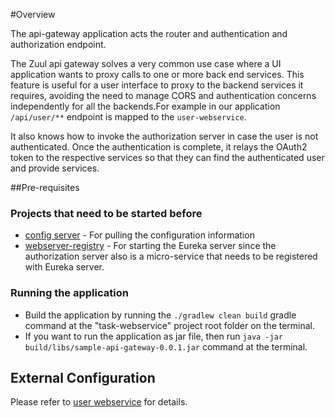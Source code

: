 #Overview

The api-gateway application acts the router and authentication and authorization endpoint. 

The Zuul api gateway solves a very common use case where a UI application wants to proxy calls to one or more back end services. This feature is useful for a user interface to proxy to the backend services it requires, avoiding the need to manage CORS and authentication concerns independently for all the backends.For example in our application `/api/user/**` endpoint is mapped to the `user-webservice`. 

It also knows how to invoke the authorization server in case the user is not authenticated. Once the authentication is complete, it relays the OAuth2 token to the respective services so that they can find the authenticated user and provide services.

##Pre-requisites

### Projects that need to be started before
* [config server](/../config-server/README.md) - For pulling the configuration information
* [webserver-registry](/../webserver-registry/README.md) - For starting the Eureka server since the authorization server also is a micro-service that needs to be registered with Eureka server.    

### Running the application
* Build the application by running the `./gradlew clean build` gradle command at the "task-webservice" project root folder	on the terminal.
* If you want to run the application as jar file, then run `java -jar build/libs/sample-api-gateway-0.0.1.jar` command at the terminal.

## External Configuration
Please refer to [user webservice](/../user-webservice/README.md) for details.